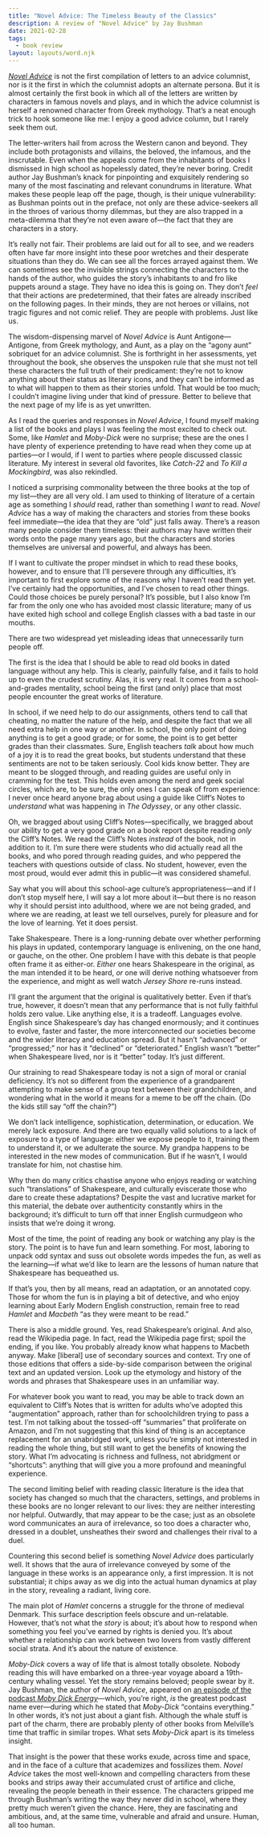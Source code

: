 ```yaml
---
title: "Novel Advice: The Timeless Beauty of the Classics"
description: A review of "Novel Advice" by Jay Bushman
date: 2021-02-28
tags:
  - book review
layout: layouts/word.njk
---
```

[_Novel Advice_](https://www.simonandschuster.com/books/Novel-Advice/Jay-Bushman/9781982156299) is not the first compilation of letters to an advice columnist, nor is it the first in which the columnist adopts an alternate persona. But it is almost certainly the first book in which all of the letters are written by characters in famous novels and plays, and in which the advice columnist is herself a renowned character from Greek mythology. That’s a neat enough trick to hook someone like me: I enjoy a good advice column, but I rarely seek them out.

The letter-writers hail from across the Western canon and beyond. They include both protagonists and villains, the beloved, the infamous, and the inscrutable. Even when the appeals come from the inhabitants of books I dismissed in high school as hopelessly dated, they’re never boring. Credit author Jay Bushman’s knack for pinpointing and exquisitely rendering so many of the most fascinating and relevant conundrums in literature. What makes these people leap off the page, though, is their unique vulnerability: as Bushman points out in the preface, not only are these advice-seekers all in the throes of various thorny dilemmas, but they are also trapped in a meta-dilemma that they’re not even aware of—the fact that they are characters in a story.

It’s really not fair. Their problems are laid out for all to see, and we readers often have far more insight into these poor wretches and their desperate situations than they do. We can see all the forces arrayed against them. We can sometimes see the invisible strings connecting the characters to the hands of the author, who guides the story’s inhabitants to and fro like puppets around a stage. They have no idea this is going on. They don’t _feel_ that their actions are predetermined, that their fates are already inscribed on the following pages. In their minds, they are not heroes or villains, not tragic figures and not comic relief. They are people with problems. Just like us.

The wisdom-dispensing marvel of _Novel Advice_ is Aunt Antigone—Antigone, from Greek mythology, and Aunt, as a play on the “agony aunt” sobriquet for an advice columnist. She is forthright in her assessments, yet throughout the book, she observes the unspoken rule that she must not tell these characters the full truth of their predicament: they’re not to know anything about their status as literary icons, and they can’t be informed as to what will happen to them as their stories unfold. That would be too much; I couldn’t imagine living under that kind of pressure. Better to believe that the next page of my life is as yet unwritten.

As I read the queries and responses in _Novel Advice_, I found myself making a list of the books and plays I was feeling the most excited to check out. Some, like _Hamlet_ and _Moby-Dick_ were no surprise; these are the ones I have plenty of experience pretending to have read when they come up at parties—or I would, if I went to parties where people discussed classic literature. My interest in several old favorites, like _Catch-22_ and _To Kill a Mockingbird_, was also rekindled.

I noticed a surprising commonality between the three books at the top of my list—they are all very old. I am used to thinking of literature of a certain age as something I _should_ read, rather than something I _want_ to read. _Novel Advice_ has a way of making the characters and stories from these books feel immediate—the idea that they are “old” just falls away. There’s a reason many people consider them timeless: their authors may have written their words onto the page many years ago, but the characters and stories themselves are universal and powerful, and always has been.

If I want to cultivate the proper mindset in which to read these books, however, and to ensure that I’ll persevere through any difficulties, it’s important to first explore some of the reasons why I haven’t read them yet. I’ve certainly had the opportunities, and I’ve chosen to read other things. Could those choices be purely personal? It’s possible, but I also know I’m far from the only one who has avoided most classic literature; many of us have exited high school and college English classes with a bad taste in our mouths.

There are two widespread yet misleading ideas that unnecessarily turn people off.

The first is the idea that I should be able to read old books in dated language without any help. This is clearly, painfully false, and it fails to hold up to even the crudest scrutiny. Alas, it is very real. It comes from a school-and-grades mentality, school being the first (and only) place that most people encounter the great works of literature.

In school, if we need help to do our assignments, others tend to call that cheating, no matter the nature of the help, and despite the fact that we all need extra help in one way or another. In school, the only point of doing anything is to get a good grade; or for some, the point is to get better grades than their classmates. Sure, English teachers _talk_ about how much of a joy it is to read the great books, but students understand that these sentiments are not to be taken seriously. Cool kids know better. They are meant to be slogged through, and reading guides are useful only in cramming for the test. This holds even among the nerd and geek social circles, which are, to be sure, the only ones I can speak of from experience: I never once heard anyone brag about using a guide like Cliff’s Notes to _understand_ what was happening in _The Odyssey_, or any other classic.

Oh, we bragged about using Cliff’s Notes—specifically, we bragged about our ability to get a very good grade on a book report despite reading _only_ the Cliff’s Notes. We read the Cliff’s Notes _instead_ of the book, not in addition to it. I’m sure there were students who did actually read all the books, and who pored through reading guides, and who peppered the teachers with questions outside of class. No student, however, even the most proud, would ever admit this in public—it was considered shameful.

Say what you will about this school-age culture’s appropriateness—and if I don’t stop myself here, I will say a lot more about it—but there is no reason why it should persist into adulthood, where we are not being graded, and where we are reading, at least we tell ourselves, purely for pleasure and for the love of learning. Yet it does persist.

Take Shakespeare. There is a long-running debate over whether performing his plays in updated, contemporary language is enlivening, on the one hand, or gauche, on the other. One problem I have with this debate is that people often frame it as either-or. _Either_ one hears Shakespeare in the original, as the man intended it to be heard, _or_ one will derive nothing whatsoever from the experience, and might as well watch _Jersey Shore_ re-runs instead.

I’ll grant the argument that the original is qualitatively better. Even if that’s true, however, it doesn’t mean that any performance that is not fully faithful holds zero value. Like anything else, it is a tradeoff. Languages evolve. English since Shakespeare’s day has changed enormously; and it continues to evolve, faster and faster, the more interconnected our societies become and the wider literacy and education spread. But it hasn’t “advanced” or “progressed;” nor has it “declined” or “deteriorated.” English wasn’t “better” when Shakespeare lived, nor is it “better” today. It’s just different.

Our straining to read Shakespeare today is not a sign of moral or cranial deficiency. It’s not so different from the experience of a grandparent attempting to make sense of a group text between their grandchildren, and wondering what in the world it means for a meme to be off the chain. (Do the kids still say “off the chain?”)

We don’t lack intelligence, sophistication, determination, or education. We merely lack exposure. And there are two equally valid solutions to a lack of exposure to a type of language: either we expose people to it, training them to understand it, or we adulterate the source. My grandpa happens to be interested in the new modes of communication. But if he wasn’t, I would translate for him, not chastise him.

Why then do many critics chastise anyone who enjoys reading or watching such “translations” of Shakespeare, and culturally eviscerate those who dare to create these adaptations? Despite the vast and lucrative market for this material, the debate over authenticity constantly whirs in the background; it’s difficult to turn off that inner English curmudgeon who insists that we’re doing it wrong.

Most of the time, the point of reading any book or watching any play is the story. The point is to have fun and learn something. For most, laboring to unpack odd syntax and suss out obsolete words impedes the fun, as well as the learning—if what we’d like to learn are the lessons of human nature that Shakespeare has bequeathed us. 

If that’s you, then by all means, read an adaptation, or an annotated copy. Those for whom the fun is in playing a bit of detective, and who enjoy learning about Early Modern English construction, remain free to read _Hamlet_ and _Macbeth_ “as they were meant to be read.”

There is also a middle ground. Yes, read Shakespeare’s original. And also, read the Wikipedia page. In fact, read the Wikipedia page first; spoil the ending, if you like. You probably already know what happens to Macbeth anyway. Make [liberal] use of secondary sources and context. Try one of those editions that offers a side-by-side comparison between the original text and an updated version. Look up the etymology and history of the words and phrases that Shakespeare uses in an unfamiliar way.

For whatever book you want to read, you may be able to track down an equivalent to Cliff’s Notes that is written for adults who’ve adopted this “augmentation” approach, rather than for schoolchildren trying to pass a test. I’m not talking about the tossed-off “summaries” that proliferate on Amazon, and I’m not suggesting that this kind of thing is an acceptance replacement for an unabridged work, unless you’re simply not interested in reading the whole thing, but still want to get the benefits of knowing the story. What I’m advocating is richness and fullness, not abridgment or “shortcuts”: anything that will give you a more profound and meaningful experience.

The second limiting belief with reading classic literature is the idea that society has changed so much that the characters, settings, and problems in these books are no longer relevant to our lives: they are neither interesting nor helpful. Outwardly, that may appear to be the case; just as an obsolete word communicates an aura of irrelevance, so too does a character who, dressed in a doublet, unsheathes their sword and challenges their rival to a duel.

Countering this second belief is something _Novel Advice_ does particularly well. It shows that the aura of irrelevance conveyed by some of the language in these works is an appearance only, a first impression. It is not substantial; it chips away as we dig into the actual human dynamics at play in the story, revealing a radiant, living core.

The main plot of _Hamlet_ concerns a struggle for the throne of medieval Denmark. This surface description feels obscure and un-relatable. However, that’s not what the _story_ is about; it’s about how to respond when something you feel you’ve earned by rights is denied you. It’s about whether a relationship can work between two lovers from vastly different social strata. And it’s about the nature of existence.

_Moby-Dick_ covers a way of life that is almost totally obsolete. Nobody reading this will have embarked on a three-year voyage aboard a 19th-century whaling vessel. Yet the story remains beloved; people swear by it. Jay Bushman, the author of _Novel Advice_, appeared on [an episode of the podcast _Moby Dick Energy_](https://www.buzzsprout.com/814783/6788839)—which, you’re right, _is_ the greatest podcast name ever—during which he stated that _Moby-Dick_ “contains everything.” In other words, it’s not just about a giant fish. Although the whale stuff is part of the charm, there are probably plenty of other books from Melville’s time that traffic in similar tropes. What sets _Moby-Dick_ apart is its timeless insight.

That insight is the power that these works exude, across time and space, and in the face of a culture that academizes and fossilizes them. _Novel Advice_ takes the most well-known and compelling characters from these books and strips away their accumulated crust of artifice and cliche, revealing the people beneath in their essence. The characters gripped me through Bushman’s writing the way they never did in school, where they pretty much weren’t given the chance. Here, they are fascinating and ambitious, and, at the same time, vulnerable and afraid and unsure. Human, all too human.
